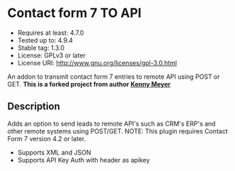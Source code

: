 # Contact form 7 TO API
- Requires at least: 4.7.0
- Tested up to: 4.9.4
- Stable tag: 1.3.0
- License: GPLv3 or later
- License URI: http://www.gnu.org/licenses/gpl-3.0.html

An addon to transmit contact form 7 entries to remote API using POST or GET.
**This is a forked project from author [Kenny Meyer](https://github.com/kennym/cf7-to-api)**

## Description

Adds an option to send leads to remote API's such as CRM's ERP's and other remote systems using POST/GET.
NOTE: This plugin requires Contact Form 7 version 4.2 or later.

- Supports XML and JSON
- Supports API Key Auth with header as apikey